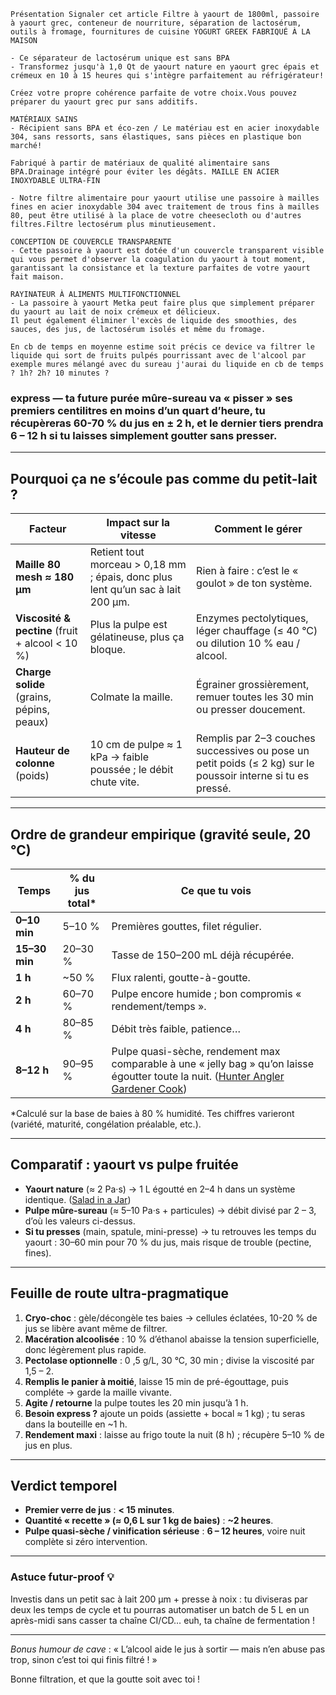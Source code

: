 ```
Présentation Signaler cet article Filtre à yaourt de 1800ml, passoire à yaourt grec, conteneur de nourriture, séparation de lactosérum, outils à fromage, fournitures de cuisine YOGURT GREEK FABRIQUÉ À LA MAISON 

- Ce séparateur de lactosérum unique est sans BPA 
- Transformez jusqu'à 1,0 Qt de yaourt nature en yaourt grec épais et crémeux en 10 à 15 heures qui s'intègre parfaitement au réfrigérateur!

Créez votre propre cohérence parfaite de votre choix.Vous pouvez préparer du yaourt grec pur sans additifs. 

MATÉRIAUX SAINS 
- Récipient sans BPA et éco-zen / Le matériau est en acier inoxydable 304, sans ressorts, sans élastiques, sans pièces en plastique bon marché!

Fabriqué à partir de matériaux de qualité alimentaire sans BPA.Drainage intégré pour éviter les dégâts. MAILLE EN ACIER INOXYDABLE ULTRA-FIN 

- Notre filtre alimentaire pour yaourt utilise une passoire à mailles fines en acier inoxydable 304 avec traitement de trous fins à mailles 80, peut être utilisé à la place de votre cheesecloth ou d'autres filtres.Filtre lectosérum plus minutieusement. 

CONCEPTION DE COUVERCLE TRANSPARENTE 
- Cette passoire à yaourt est dotée d'un couvercle transparent visible qui vous permet d'observer la coagulation du yaourt à tout moment, garantissant la consistance et la texture parfaites de votre yaourt fait maison. 

RAYINATEUR À ALIMENTS MULTIFONCTIONNEL 
- La passoire à yaourt Metka peut faire plus que simplement préparer du yaourt au lait de noix crémeux et délicieux. 
Il peut également éliminer l'excès de liquide des smoothies, des sauces, des jus, de lactosérum isolés et même du fromage. 

En cb de temps en moyenne estime soit précis ce device va filtrer le liquide qui sort de fruits pulpés pourrissant avec de l'alcool par exemple mures mélangé avec du sureau j'aurai du liquide en cb de temps ? 1h? 2h? 10 minutes ?
```

### express — ta future purée mûre-sureau va « pisser » ses premiers centilitres en moins d’un quart d’heure, tu récupèreras 60-70 % du jus en ± 2 h, et le dernier tiers prendra 6 – 12 h si tu laisses simplement goutter sans presser.

------

## Pourquoi ça ne s’écoule pas comme du petit-lait ?

| Facteur                                         | Impact sur la vitesse                                        | Comment le gérer                                             |
| ----------------------------------------------- | ------------------------------------------------------------ | ------------------------------------------------------------ |
| **Maille 80 mesh ≈ 180 µm**                     | Retient tout morceau > 0,18 mm ; épais, donc plus lent qu’un sac à lait 200 µm. | Rien à faire : c’est le « goulot » de ton système.           |
| **Viscosité & pectine** (fruit + alcool < 10 %) | Plus la pulpe est gélatineuse, plus ça bloque.               | Enzymes pectolytiques, léger chauffage (≤ 40 °C) ou dilution 10 % eau / alcool. |
| **Charge solide** (grains, pépins, peaux)       | Colmate la maille.                                           | Égrainer grossièrement, remuer toutes les 30 min ou presser doucement. |
| **Hauteur de colonne** (poids)                  | 10 cm de pulpe ≈ 1 kPa → faible poussée ; le débit chute vite. | Remplis par 2–3 couches successives ou pose un petit poids (≤ 2 kg) sur le poussoir interne si tu es pressé. |

------

## Ordre de grandeur empirique (gravité seule, 20 °C)

| Temps         | % du jus total* | Ce que tu vois                                               |
| ------------- | --------------- | ------------------------------------------------------------ |
| **0–10 min**  | 5–10 %          | Premières gouttes, filet régulier.                           |
| **15–30 min** | 20–30 %         | Tasse de 150–200 mL déjà récupérée.                          |
| **1 h**       | ~50 %           | Flux ralenti, goutte-à-goutte.                               |
| **2 h**       | 60–70 %         | Pulpe encore humide ; bon compromis « rendement/temps ».     |
| **4 h**       | 80–85 %         | Débit très faible, patience…                                 |
| **8–12 h**    | 90–95 %         | Pulpe quasi-sèche, rendement max comparable à une « jelly bag » qu’on laisse égoutter toute la nuit. ([Hunter Angler Gardener Cook](https://honest-food.net/how-to-make-elderberry-syrup/)) |

*Calculé sur la base de baies à 80 % humidité. Tes chiffres varieront (variété, maturité, congélation préalable, etc.).

------

## Comparatif : yaourt vs pulpe fruitée

- **Yaourt nature** (≈ 2 Pa·s) → 1 L égoutté en 2–4 h dans un système identique. ([Salad in a Jar](https://saladinajar.com/yogurt/faster-way-strain-yogurt/))
- **Pulpe mûre-sureau** (≈ 5–10 Pa·s + particules) → débit divisé par 2 – 3, d’où les valeurs ci-dessus.
- **Si tu presses** (main, spatule, mini-presse) → tu retrouves les temps du yaourt : 30–60 min pour 70 % du jus, mais risque de trouble (pectine, fines).

------

## Feuille de route ultra-pragmatique

1. **Cryo-choc** : gèle/décongèle tes baies → cellules éclatées, 10-20 % de jus se libère avant même de filtrer.
2. **Macération alcoolisée** : 10 % d’éthanol abaisse la tension superficielle, donc légèrement plus rapide.
3. **Pectolase optionnelle** : 0 ,5 g/L, 30 °C, 30 min ; divise la viscosité par 1,5 – 2.
4. **Remplis le panier à moitié**, laisse 15 min de pré-égouttage, puis compléte → garde la maille vivante.
5. **Agite / retourne** la pulpe toutes les 20 min jusqu’à 1 h.
6. **Besoin express ?** ajoute un poids (assiette + bocal ≈ 1 kg) ; tu seras dans la bouteille en ~1 h.
7. **Rendement maxi** : laisse au frigo toute la nuit (8 h) ; récupère 5–10 % de jus en plus.

------

## Verdict temporel

- **Premier verre de jus** : **< 15 minutes**.
- **Quantité « recette » (≈ 0,6 L sur 1 kg de baies)** : **~2 heures**.
- **Pulpe quasi-sèche / vinification sérieuse** : **6 – 12 heures**, voire nuit complète si zéro intervention.

------

### Astuce futur-proof 💡

Investis dans un petit sac à lait 200 µm + presse à noix : tu diviseras par deux les temps de cycle et tu pourras automatiser un batch de 5 L en un après-midi sans casser ta chaîne CI/CD… euh, ta chaîne de fermentation !

------

*Bonus humour de cave* : « L’alcool aide le jus à sortir — mais n’en abuse pas trop, sinon c’est toi qui finis filtré ! »

Bonne filtration, et que la goutte soit avec toi !